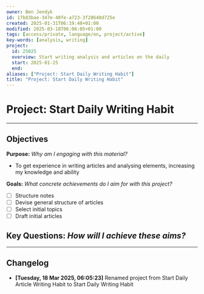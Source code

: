```yaml
---
owner: Ben Jendyk
id: 17b83bae-347e-40fe-a723-3f28640d725e
created: 2025-01-31T06:19:40+01:00
modified: 2025-03-18T06:06:05+01:00
tags: [access/private, language/en, project/active]
key-words: [analysis, writing]
project:
  id: 25025
  overview: Start writing analysis and articles on the daily
  start: 2025-01-25
  end:
aliases: ["Project: Start Daily Writing Habit"]
title: "Project: Start Daily Writing Habit"
---
```


# Project: Start Daily Writing Habit

---

## Objectives

**Purpose:**
*Why am I engaging with this material?*
- To get experience in writing articles and analysing elements, increasing my knowledge and ability

**Goals:**
*What concrete achievements do I aim for with this project?*
- [ ] Structure notes
- [ ] Devise general structure of articles
- [ ] Select initial topics
- [ ] Draft initial articles

**Key Questions:**
*How will I achieve these aims?*
-

---

## Changelog

- **[Tuesday, 18 Mar 2025, 06:05:23]** Renamed project from Start Daily Article Writing Habit to Start Daily Writing Habit
